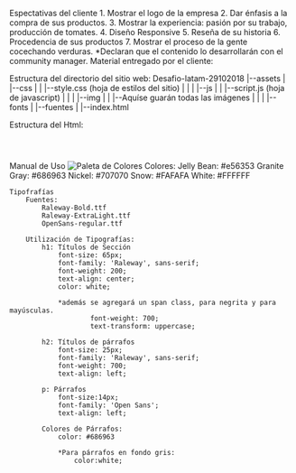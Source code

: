Espectativas del cliente
	1. Mostrar el logo de la empresa
	2. Dar énfasis a la compra de sus productos.
	3. Mostrar la experiencia: pasión por su trabajo, producción de tomates.
	4. Diseño Responsive
    5. Reseña de su historia
    6. Procedencia de sus productos
    7. Mostrar el proceso de la gente cocechando verduras.
	*Declaran que el contenido lo desarrollarán con el community manager.
Material entregado por el cliente:

Estructura del directorio del sitio web:
	Desafio-latam-29102018
	|--assets
	| |--css
	| |  |--style.css (hoja de estilos del sitio)
	| |
	| |--js
	| |  |--script.js (hoja de javascript)
	| |
	| |--img
	| |  |--Aquíse guarán todas las imágenes
	| |
	| |--fonts
	|   |--fuentes
	|
	|--index.html

Estructura del Html:
	<body>
		<header>
			<nav></nav>
		</header>
		<main>
			<section class="what_we_do"></section>
			<section class="about_us"></section>
			<section class="get_it"></section>
		</main>
		<footer>
		</footer>
	</body>

Manual de Uso
	![Paleta de Colores]('assets/Colors/colors.png)
	Colores:
		Jelly Bean: #e56353
		Granite Gray: #686963
		Nickel: #707070
		Snow: #FAFAFA
		White: #FFFFFF

	Tipofrafías
		Fuentes:
			Raleway-Bold.ttf
			Raleway-ExtraLight.ttf
			OpenSans-regular.ttf

		Utilización de Tipografías:
			h1: Títulos de Sección
				font-size: 65px;
				font-family: 'Raleway', sans-serif;
				font-weight: 200;
				text-align: center;
				color: white;

				*además se agregará un span class, para negrita y para mayúsculas. 
					    font-weight: 700;
    					text-transform: uppercase;
			
			h2:	Títulos de párrafos
				font-size: 25px;
    			font-family: 'Raleway', sans-serif;
    			font-weight: 700;
    			text-align: left;
			
			p: Párrafos
				font-size:14px;
    			font-family: 'Open Sans';
    			text-align: left;

			Colores de Párrafos:
				color: #686963
				
				*Para párrafos en fondo gris:
					color:white;

